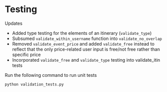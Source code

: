 # Testing

Updates
- Added type testing for the elements of an itinerary (```validate_type```)
- Subsumed ```validate_within_username``` function into ```validate_no_overlap```
- Removed ```validate_event_price``` and added ```validate_free``` instead to reflect that the only price-related user input is free/not free rather than specific price
- Incorporated ```validate_free``` and ```validate_type``` testing into validate_itin tests

Run the following command to run unit tests
```
python validation_tests.py
```
